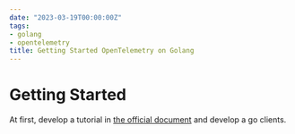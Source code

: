 ```yaml
---
date: "2023-03-19T00:00:00Z"
tags:
- golang
- opentelemetry
title: Getting Started OpenTelemetry on Golang
---
```


# Getting Started
At first, develop a tutorial in [the official document](https://opentelemetry.io/docs/instrumentation/go/getting-started/#putting-it-all-together) and develop a go clients.

